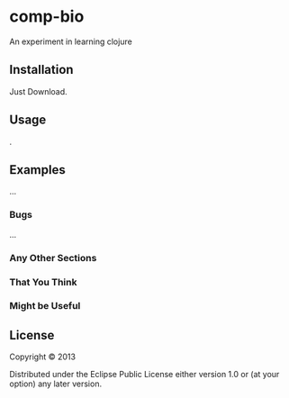 # comp-bio

An experiment in learning clojure

## Installation

Just Download.

## Usage
.

## Examples

...

### Bugs

...

### Any Other Sections
### That You Think
### Might be Useful

## License

Copyright © 2013

Distributed under the Eclipse Public License either version 1.0 or (at
your option) any later version.
